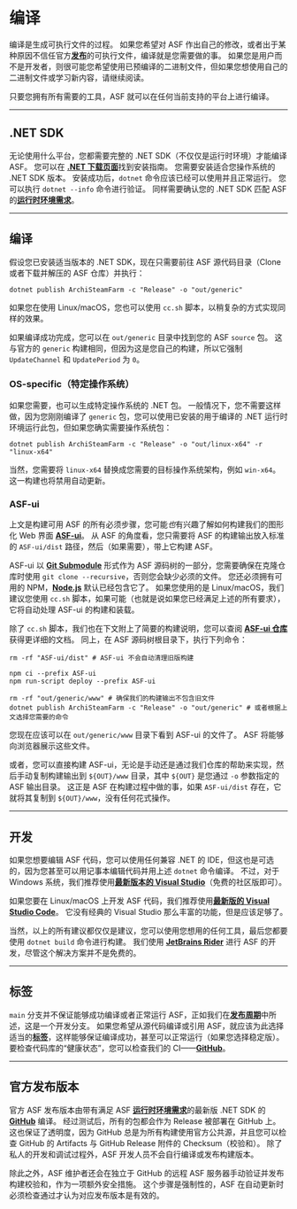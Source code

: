 # 编译

编译是生成可执行文件的过程。 如果您希望对 ASF 作出自己的修改，或者出于某种原因不信任官方&#8203;**[发布](https://github.com/JustArchiNET/ArchiSteamFarm/releases)**&#8203;的可执行文件，编译就是您需要做的事。 如果您是用户而不是开发者，则很可能您希望使用已预编译的二进制文件，但如果您想使用自己的二进制文件或学习新内容，请继续阅读。

只要您拥有所有需要的工具，ASF 就可以在任何当前支持的平台上进行编译。

---

## .NET SDK

无论使用什么平台，您都需要完整的 .NET SDK（不仅仅是运行时环境）才能编译 ASF。 您可以在 **[.NET 下载页面](https://dotnet.microsoft.com/download)**&#8203;找到安装指南。 您需要安装适合您操作系统的 .NET SDK 版本。 安装成功后，`dotnet` 命令应该已经可以使用并且正常运行。 您可以执行 `dotnet --info` 命令进行验证。 同样需要确认您的 .NET SDK 匹配 ASF 的&#8203;**[运行时环境需求](https://github.com/JustArchiNET/ArchiSteamFarm/wiki/Compatibility-zh-CN#运行时环境需求)**。

---

## 编译

假设您已安装适当版本的 .NET SDK，现在只需要前往 ASF 源代码目录（Clone 或者下载并解压的 ASF 仓库）并执行：

```shell
dotnet publish ArchiSteamFarm -c "Release" -o "out/generic"
```

如果您在使用 Linux/macOS，您也可以使用 `cc.sh` 脚本，以稍复杂的方式实现同样的效果。

如果编译成功完成，您可以在 `out/generic` 目录中找到您的 ASF `source` 包。 这与官方的 `generic` 构建相同，但因为这是您自己的构建，所以它强制 `UpdateChannel` 和 `UpdatePeriod` 为 `0`。

### OS-specific（特定操作系统）

如果您需要，也可以生成特定操作系统的 .NET 包。 一般情况下，您不需要这样做，因为您刚刚编译了 `generic` 包，您可以使用已安装的用于编译的 .NET 运行时环境运行此包，但如果您确实需要操作系统包：

```shell
dotnet publish ArchiSteamFarm -c "Release" -o "out/linux-x64" -r "linux-x64"
```

当然，您需要将 `linux-x64` 替换成您需要的目标操作系统架构，例如 `win-x64`。 这一构建也将禁用自动更新。

### ASF-ui

上文是构建可用 ASF 的所有必须步骤，您可能*也*有兴趣了解如何构建我们的图形化 Web 界面 **[ASF-ui](https://github.com/JustArchiNET/ArchiSteamFarm/wiki/IPC-zh-CN#asf-ui)**。 从 ASF 的角度看，您只需要将 ASF 的构建输出放入标准的 `ASF-ui/dist` 路径，然后（如果需要），带上它构建 ASF。

ASF-ui 以 **[Git Submodule](https://git-scm.com/book/en/v2/Git-Tools-Submodules)** 形式作为 ASF 源码树的一部分，您需要确保在克隆仓库时使用 `git clone --recursive`，否则您会缺少必须的文件。 您还必须拥有可用的 NPM，**[Node.js](https://nodejs.org)** 默认已经包含它了。 如果您使用的是 Linux/macOS，我们建议您使用 `cc.sh` 脚本，如果可能（也就是说如果您已经满足上述的所有要求），它将自动处理 ASF-ui 的构建和装载。

除了 `cc.sh` 脚本，我们也在下文附上了简要的构建说明，您可以查阅 [**ASF-ui 仓库**](https://github.com/JustArchiNET/ASF-ui)获得更详细的文档。 同上，在 ASF 源码树根目录下，执行下列命令：

```shell
rm -rf "ASF-ui/dist" # ASF-ui 不会自动清理旧版构建

npm ci --prefix ASF-ui
npm run-script deploy --prefix ASF-ui

rm -rf "out/generic/www" # 确保我们的构建输出不包含旧文件
dotnet publish ArchiSteamFarm -c "Release" -o "out/generic" # 或者根据上文选择您需要的命令
```

您现在应该可以在 `out/generic/www` 目录下看到 ASF-ui 的文件了。 ASF 将能够向浏览器展示这些文件。

或者，您可以直接构建 ASF-ui，无论是手动还是通过我们仓库的帮助来实现，然后手动复制构建输出到 `${OUT}/www` 目录，其中 `${OUT}` 是您通过 `-o` 参数指定的 ASF 输出目录。 这正是 ASF 在构建过程中做的事，如果 `ASF-ui/dist` 存在，它就将其复制到 `${OUT}/www`，没有任何花式操作。

---

## 开发

如果您想要编辑 ASF 代码，您可以使用任何兼容 .NET 的 IDE，但这也是可选的，因为您甚至可以用记事本编辑代码并用上述 `dotnet` 命令编译。 不过，对于 Windows 系统，我们推荐使用[**最新版本的 Visual Studio**](https://visualstudio.microsoft.com/downloads)（免费的社区版即可）。

如果您要在 Linux/macOS 上开发 ASF 代码，我们推荐使用[**最新版的 Visual Studio Code**](https://code.visualstudio.com/download)。 它没有经典的 Visual Studio 那么丰富的功能，但是应该足够了。

当然，以上的所有建议都仅仅是建议，您可以使用您想用的任何工具，最后您都要使用 `dotnet build` 命令进行构建。 我们使用 **[JetBrains Rider](https://www.jetbrains.com/rider)** 进行 ASF 的开发，尽管这个解决方案并不是免费的。

---

## 标签

`main` 分支并不保证能够成功编译或者正常运行 ASF，正如我们在[**发布周期**](https://github.com/JustArchiNET/ArchiSteamFarm/wiki/Release-cycle-zh-CN)中所述，这是一个开发分支。 如果您希望从源代码编译或引用 ASF，就应该为此选择适当的[**标签**](https://github.com/JustArchiNET/ArchiSteamFarm/tags)，这样能够保证编译成功，甚至可以正常运行（如果您选择稳定版）。 要检查代码库的“健康状态”，您可以检查我们的 CI——**[GitHub](https://github.com/JustArchiNET/ArchiSteamFarm/actions/workflows/ci.yml?query=branch%3Amain)**。

---

## 官方发布版本

官方 ASF 发布版本由带有满足 ASF **[运行时环境需求](https://github.com/JustArchiNET/ArchiSteamFarm/wiki/Compatibility-zh-CN#运行时环境需求)**&#8203;的最新版 .NET SDK 的 **[GitHub](https://github.com/JustArchiNET/ArchiSteamFarm/actions)** 编译。 经过测试后，所有的包都会作为 Release 被部署在 GitHub 上。 这也保证了透明度，因为 GitHub 总是为所有构建使用官方公共源，并且您可以检查 GitHub 的 Artifacts 与 GitHub Release 附件的 Checksum（校验和）。 除了私人的开发和调试过程外，ASF 开发人员不会自行编译或发布构建版本。

除此之外，ASF 维护者还会在独立于 GitHub 的远程 ASF 服务器手动验证并发布构建校验和，作为一项额外安全措施。 这个步骤是强制性的，ASF 在自动更新时必须检查通过才认为对应发布版本是有效的。
